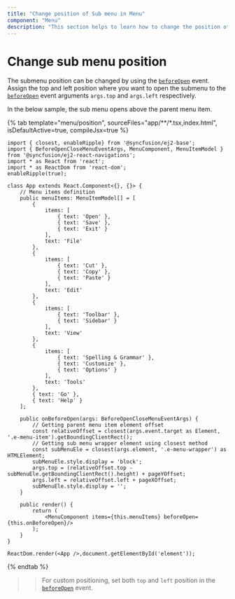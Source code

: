 ```yaml
---
title: "Change position of Sub menu in Menu"
component: "Menu"
description: "This section helps to learn how to change the position of a sub menu in Menu."
---
```


# Change sub menu position

The submenu position can be changed by using the [`beforeOpen`](../../api/menu/#beforeopen) event. Assign the top and left position where you want to open the submenu to the [`beforeOpen`](../../api/menu/#beforeopen) event arguments `args.top` and `args.left` respectively.

In the below sample, the sub menu opens above the parent menu item.

{% tab template="menu/position",  sourceFiles="app/**/*.tsx,index.html", isDefaultActive=true, compileJsx=true %}

```tsx
import { closest, enableRipple} from '@syncfusion/ej2-base';
import { BeforeOpenCloseMenuEventArgs, MenuComponent, MenuItemModel } from '@syncfusion/ej2-react-navigations';
import * as React from 'react';
import * as ReactDom from 'react-dom';
enableRipple(true);

class App extends React.Component<{}, {}> {
    // Menu items definition
    public menuItems: MenuItemModel[] = [
        {
            items: [
                { text: 'Open' },
                { text: 'Save' },
                { text: 'Exit' }
            ],
            text: 'File'
        },
        {
            items: [
                { text: 'Cut' },
                { text: 'Copy' },
                { text: 'Paste' }
            ],
            text: 'Edit'
        },
        {
            items: [
                { text: 'Toolbar' },
                { text: 'Sidebar' }
            ],
            text: 'View'
        },
        {
            items: [
                { text: 'Spelling & Grammar' },
                { text: 'Customize' },
                { text: 'Options' }
            ],
            text: 'Tools'
        },
        { text: 'Go' },
        { text: 'Help' }
    ];

    public onBeforeOpen(args: BeforeOpenCloseMenuEventArgs) {
        // Getting parent menu item element offset
        const relativeOffset = closest(args.event.target as Element, '.e-menu-item').getBoundingClientRect();
        // Getting sub menu wrapper element using closest method
        const subMenuEle = closest(args.element, '.e-menu-wrapper') as HTMLElement;
        subMenuEle.style.display = 'block';
        args.top = (relativeOffset.top - subMenuEle.getBoundingClientRect().height) + pageYOffset;
        args.left = relativeOffset.left + pageXOffset;
        subMenuEle.style.display = '';
    }

    public render() {
        return (
            <MenuComponent items={this.menuItems} beforeOpen={this.onBeforeOpen}/>
        );
    }
}

ReactDom.render(<App />,document.getElementById('element'));
```

{% endtab %}

>> For custom positioning, set both `top` and `left` position in the [`beforeOpen`](../../api/menu/#beforeopen) event.